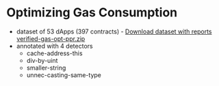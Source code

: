 # Optimizing Gas Consumption 
- dataset of 53 dApps (397 contracts) - [Download dataset with reports verified-gas-opt-ppr.zip](https://github.com/rzpbcodes/gas53/blob/main/verified-gas-opt-ppr.zip)
- annotated with 4 detectors
  - cache-address-this
  - div-by-uint
  - smaller-string
  - unnec-casting-same-type

  
